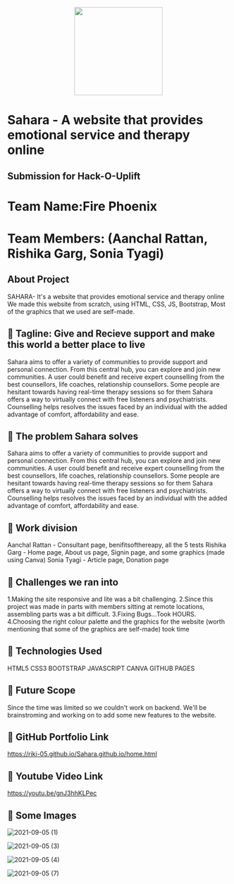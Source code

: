  <p align="center">
<!--   ![logo](https://user-images.githubusercontent.com/62802231/132212010-17f5b083-eb92-4c46-b6cc-218092861a73.png)  -->
  <img width="200" height="200" src="https://user-images.githubusercontent.com/62802231/132212010-17f5b083-eb92-4c46-b6cc-218092861a73.png">
  </p>
  
# Sahara - A website that provides emotional service and therapy online

##  Submission for Hack-O-Uplift 
# Team Name:Fire Phoenix 
# Team Members: (Aanchal Rattan, Rishika Garg, Sonia Tyagi)

About Project
--------------------------------------------------------------------------------------------------------------

SAHARA- It's a website that provides emotional service and therapy online 
We made this website from scratch, using HTML, CSS, JS, Bootstrap, Most of the graphics that we used are self-made. 

:volleyball: Tagline: Give and Recieve support and make this world a better place to live
---------------------------------------------------------------------------------------------------------------
Sahara aims to offer a variety of communities to provide support and personal connection. From this central hub, you can explore and join new communities. A user could benefit and receive expert counselling from the best counsellors, life coaches, relationship counsellors. Some people are hesitant towards having real-time therapy sessions so for them Sahara offers a way to virtually connect with free listeners and psychiatrists. Counselling helps resolves the issues faced by an individual with the added advantage of comfort, affordability and ease.


:volleyball: The problem Sahara solves
----------------------------------------------------------------------------------------------------------------
Sahara aims to offer a variety of communities to provide support and personal connection. From this central hub, you can explore and join new communities. A user could benefit and receive expert counselling from the best counsellors, life coaches, relationship counsellors. Some people are hesitant towards having real-time therapy sessions so for them Sahara offers a way to virtually connect with free listeners and psychiatrists. Counselling helps resolves the issues faced by an individual with the added advantage of comfort, affordability and ease.

:volleyball: Work division
-----------------------------------------------------------------------------------------------------------------
Aanchal Rattan - Consultant page, benifitsofthereapy, all the 5 tests
Rishika Garg - Home page, About us page, Signin page, and some graphics (made using Canva)
Sonia Tyagi - Article page, Donation page

:volleyball: Challenges we ran into
----------------------------------------------------------------------------------------------------------------
1.Making the site responsive and lite was a bit challenging.
2.Since this project was made in parts with members sitting at remote locations, assembling parts was a bit difficult.
3.Fixing Bugs...Took HOURS.
4.Choosing the right colour palette and the graphics for the website (worth mentioning that some of the graphics are self-made) took time

:volleyball: Technologies Used
------------------------------------------------------------------------------------------------------------------
HTML5
CSS3
BOOTSTRAP
JAVASCRIPT
CANVA
GITHUB PAGES

:volleyball: Future Scope
-----------------------------------------------------------------------------------------------------------------
Since the time was limited so we couldn't work on backend. We'll be brainstroming and working on to add some new features to the website. 


:volleyball: GitHub Portfolio Link
------------------------------------------------------------------------------------------------------------------
https://riki-05.github.io/Sahara.github.io/home.html

:volleyball: Youtube Video Link
------------------------------------------------------------------------------------------------------------------
https://youtu.be/gnJ3hhKLPec

:volleyball: Some Images 
------------------------------------------------------------------------------------------------------------------

![2021-09-05 (1)](https://user-images.githubusercontent.com/62802231/132214602-2f76a125-4550-4861-b5e2-bd2afa334665.png)

![2021-09-05 (3)](https://user-images.githubusercontent.com/62802231/132214648-6e73419f-fcd9-49c9-9deb-371c49e40d6a.png)

![2021-09-05 (4)](https://user-images.githubusercontent.com/62802231/132214680-8faacbf8-ae75-4ae1-b290-33cc291f8040.png)

![2021-09-05 (7)](https://user-images.githubusercontent.com/62802231/132214725-e8bcdf0d-723e-4bb2-86c0-35f1eef60ba6.png)




